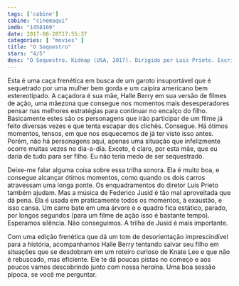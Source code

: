 ```yaml
---
tags: ['cabine']
cabine: "cinemaqui"
imdb: "1458169"
date: 2017-08-28T17:55:37
categories: [ "movies" ]
title: "O Sequestro"
stars: "4/5"
desc: "O Sequestro. Kidnap (USA, 2017). Dirigido por Luis Prieto. Escrito por Knate Lee. Com Halle Berry (Karla Dyson), Sage Correa (Frankie), Chris McGinn (Margo), Lew Temple (Terry), Jason George (David), Christopher Berry (Bearded Man), Arron Shiver (Bill), Kurtis Bedford (Del), Carmella Riley (Stephanie)."
---
```

Esta é uma caça frenética em busca de um garoto insuportável que é sequetrado por uma mulher bem gorda e um caipira americano bem estereotipado. A caçadora é sua mãe, Halle Berry em sua versão de filmes de ação, uma mãezona que consegue nos momentos mais desesperadores pensar nas melhores estratégias para continuar no encalço do filho. Basicamente estes são os personagens que irão participar de um filme já feito diversas vezes e que tenta escapar dos clichês. Consegue. Há ótimos momentos, tensos, em que nos esquecemos de já ter visto isso antes. Porém, não há personagens aqui, apenas uma situação que infelizmente ocorre muitas vezes no dia-a-dia. Exceto, é claro, por esta mãe, que eu daria de tudo para ser filho. Eu não teria medo de ser sequestrado.

Deixe-me falar alguma coisa sobre essa trilha sonora. Ela é muito boa, e consegue alcançar ótimos momentos, como quando os dois carros atravessam uma longa ponte. Os enquadramentos do diretor Luis Prieto também ajudam. Mas a música de Federico Jusid é tão mal aproveitada que dá pena. Ela é usada em praticamente todos os momentos, à exaustão, e isso cansa. Um carro bate em uma árvore e o quadro fica estático, parado, por longos segundos (para um filme de ação isso é bastante tempo). Esperamos silência. Não conseguimos. A trilha de Jusid é mais importante.

Com uma edição frenética que dá um tom de desorientação imprescindível para a história, acompanhamos Halle Berry tentando salvar seu filho em situações que se desdobram em um roteiro curioso de Knate Lee e que não é rebuscado, mas eficiente. Ele te dá poucas pistas no começo e aos poucos vamos descobrindo junto com nossa heroína. Uma boa sessão pipoca, se você me perguntar.
